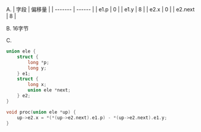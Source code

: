 A.
| 字段    | 偏移量 |
| ------- | ------ |
| e1.p    | 0      |
| e1.y    | 8      |
| e2.x    | 0      |
| e2.next | 8      |

B. 16字节


C.
```c
union ele {
    struct {
        long *p;
        long y;
    } e1;
    struct {
        long x;
        union ele *next;
    } e2;
}

void proc(union ele *up) {
    up->e2.x = *(*(up->e2.next).e1.p) - *(up->e2.next).e1.y;
}
```